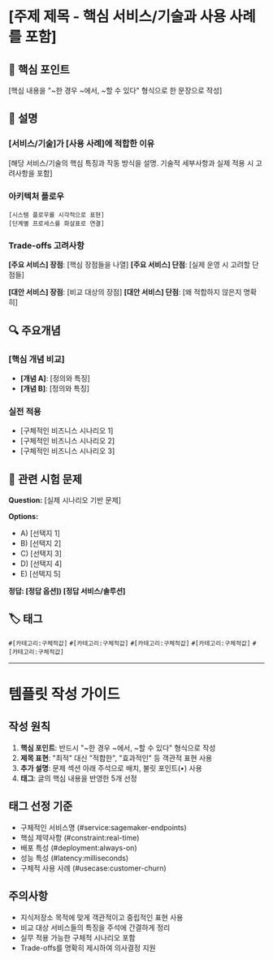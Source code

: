 # [주제 제목 - 핵심 서비스/기술과 사용 사례를 포함]

## 🎯 핵심 포인트
[핵심 내용을 "~한 경우 ~에서, ~할 수 있다" 형식으로 한 문장으로 작성]

## 📝 설명

### [서비스/기술]가 [사용 사례]에 적합한 이유
[해당 서비스/기술의 핵심 특징과 작동 방식을 설명. 기술적 세부사항과 실제 적용 시 고려사항을 포함]

### 아키텍처 플로우
```
[시스템 플로우를 시각적으로 표현]
[단계별 프로세스를 화살표로 연결]
```

### Trade-offs 고려사항
**[주요 서비스] 장점**: [핵심 장점들을 나열]
**[주요 서비스] 단점**: [실제 운영 시 고려할 단점들]

**[대안 서비스] 장점**: [비교 대상의 장점]
**[대안 서비스] 단점**: [왜 적합하지 않은지 명확히]

## 🔍 주요개념

### [핵심 개념 비교]
- **[개념 A]**: [정의와 특징]
- **[개념 B]**: [정의와 특징]

### 실전 적용
- [구체적인 비즈니스 시나리오 1]
- [구체적인 비즈니스 시나리오 2]
- [구체적인 비즈니스 시나리오 3]

## 📝 관련 시험 문제

**Question:** [실제 시나리오 기반 문제]

**Options:**
- A) [선택지 1]
- B) [선택지 2]
- C) [선택지 3]
- D) [선택지 4]
- E) [선택지 5]

**정답: [정답 옵션]) [정답 서비스/솔루션]**

<!-- 
💡 추가 설명:
• [오답 옵션 A] - [왜 부적합한지 핵심 이유]
• [오답 옵션 B] - [왜 부적합한지 핵심 이유]
• [오답 옵션 C] - [왜 부적합한지 핵심 이유]
• [오답 옵션 D] - [왜 부적합한지 핵심 이유]
-->

## 🏷️ 태그
`#[카테고리:구체적값]` `#[카테고리:구체적값]` `#[카테고리:구체적값]` `#[카테고리:구체적값]` `#[카테고리:구체적값]`

---

# 템플릿 작성 가이드

## 작성 원칙
1. **핵심 포인트**: 반드시 "~한 경우 ~에서, ~할 수 있다" 형식으로 작성
2. **제목 표현**: "최적" 대신 "적합한", "효과적인" 등 객관적 표현 사용
3. **추가 설명**: 문제 섹션 아래 주석으로 배치, 불릿 포인트(•) 사용
4. **태그**: 글의 핵심 내용을 반영한 5개 선정

## 태그 선정 기준
- 구체적인 서비스명 (#service:sagemaker-endpoints)
- 핵심 제약사항 (#constraint:real-time)
- 배포 특성 (#deployment:always-on)
- 성능 특성 (#latency:milliseconds)
- 구체적 사용 사례 (#usecase:customer-churn)

## 주의사항
- 지식저장소 목적에 맞게 객관적이고 중립적인 표현 사용
- 비교 대상 서비스들의 특징을 주석에 간결하게 정리
- 실무 적용 가능한 구체적 시나리오 포함
- Trade-offs를 명확히 제시하여 의사결정 지원